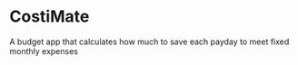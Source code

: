 # CostiMate
A budget app that calculates how much to save each payday to meet fixed monthly expenses
